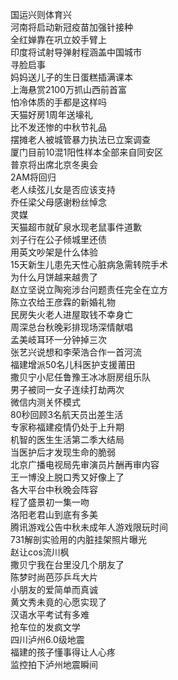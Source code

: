 国运兴则体育兴  
河南将启动新冠疫苗加强针接种  
全红婵靠在巩立姣手臂上  
印度将试射导弹射程涵盖中国城市  
寻脸启事  
妈妈送儿子的生日蛋糕插满课本  
上海悬赏2100万抓山西前首富  
怕冷体质的手都是这样吗  
天猫好房1周年送壕礼  
比不发还惨的中秋节礼品  
摆摊老人被城管暴力执法已立案调查  
厦门目前10混1阳性样本全部来自同安区  
普京将出席北京冬奥会  
2AM将回归  
老人续弦儿女是否应该支持  
乔任梁父母感谢粉丝悼念  
灵媒  
天猫超市就矿泉水现老鼠事件道歉  
刘子行在公子倾城里还债  
用英文吵架是什么体验  
15天新生儿患先天性心脏病急需转院手术  
为什么月饼越来越贵了  
赵立坚说立陶宛涉台问题责任完全在立方  
陈立农给王彦霖的新婚礼物  
民房失火老人进屋取钱不幸身亡  
周深总台秋晚彩排现场深情献唱  
孟美岐耳环一分钟掉三次  
张艺兴说想和李荣浩合作一首河流  
福建增派50名儿科医护支援莆田  
撒贝宁小尼任鲁豫王冰冰厨房组乐队  
男子被同一女子连续打劫两次  
微信内测关怀模式  
80秒回顾3名航天员出差生活  
专家称福建疫情仍处于上升期  
机智的医生生活第二季大结局  
当医护后才发现生命的脆弱  
北京广播电视局先审演员片酬再审内容  
王一博没上脱口秀又好像上了  
各大平台中秋晚会阵容  
程了盛景初一集一吻  
洛阳老君山到底有多美  
腾讯游戏公告中秋未成年人游戏限玩时间  
731解剖实验用的内脏挂架照片曝光  
赵让cos流川枫  
撒贝宁我在台里没几个朋友了  
陈梦时尚芭莎乒乓大片  
小朋友的爱简单而真诚  
黄文秀未竟的心愿实现了  
汉语水平考试有多难  
抢车位的发疯文学  
四川泸州6.0级地震  
福建的孩子懂事得让人心疼  
监控拍下泸州地震瞬间  
